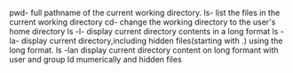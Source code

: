 pwd- full pathname of the current working directory.
ls- list the files in the current working directory
cd- change the working directory to the user's home directory
ls -l- display current directory contents in a long format
ls -la- display current directory,including hidden files(starting with .) using the long format.
ls -lan display current directory content on long formant with user and group Id mumerically and hidden files